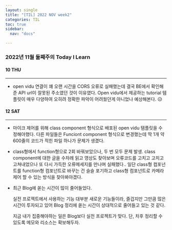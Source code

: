 ```yaml
---
layout: single
title: "[TIL] 2022 NOV week2"
categories: TIL
toc: true
sidebar:
  nav: "docs"

---
```


### 2022년 11월 둘째주의 Today I Learn

#### 10 THU

---

- open vidu 연결이 꽤 오랜 시간을 CORS 오류로 실패했는데 결국 BE에서 확인해준 API url이 잘못된 주소였던 것이 이유였다. Open vidu에서 제공하는 tutorial 템플릿이 매우 다양하여 오히려 정확한 파악이 어려웠던게 아니었나 예상해본다. 😥



#### 12 SAT

---

- 마이크 제어를 위해 class component 형식으로 배포된 open vidu 템플릿을 수정해야했다. 다른 파일들은 Funciont component 형식으로 변경했는데 딱 1개 약 600줄의 코드가 적힌 파일 하나가 문제가 생겼다.

- class형에서 function형으로 2회 바꿔보았으나, 두 번 모두 문제 발생. class component에 대한 글을 수차례 읽고 영상도 찾아보며 오류코드를 고치고 고치고 고쳐내었으나 또 다시 가득한 오류메세지를 만나며 실패했다.. 일단 class형 컴포넌트를 function형 컴포넌트로 바꾸는 건 슬슬 포기하고 class형 컴포넌트로 카메라 제어 할 수 있는 방식을 찾아봐야겠다.

- 최근 Blog에 쏟는 시간이 많이 줄어들었다. 

  실전 프로젝트에서 사용하는 기능 대부분 새로운 기능들이라, 즐겁지만 그만큼 많은 시간이 투자되고 있어 Blog 정리에 쏟는 시간이 상대적으로 줄어들고 있는 것 같다. 

  지금 내가 집중해야하는 일은 Blog보다 실전 프로젝트가 맞다. 단, 차후 정리할 수 있도록 메모와 리소스는 확보해두자.